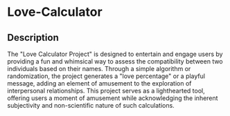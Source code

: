 # Love-Calculator

## Description
The "Love Calculator Project" is designed to entertain and engage users by providing a fun and whimsical way to assess the compatibility between two individuals based on their names. Through a simple algorithm or randomization, the project generates a "love percentage" or a playful message, adding an element of amusement to the exploration of interpersonal relationships. This project serves as a lighthearted tool, offering users a moment of amusement while acknowledging the inherent subjectivity and non-scientific nature of such calculations.
